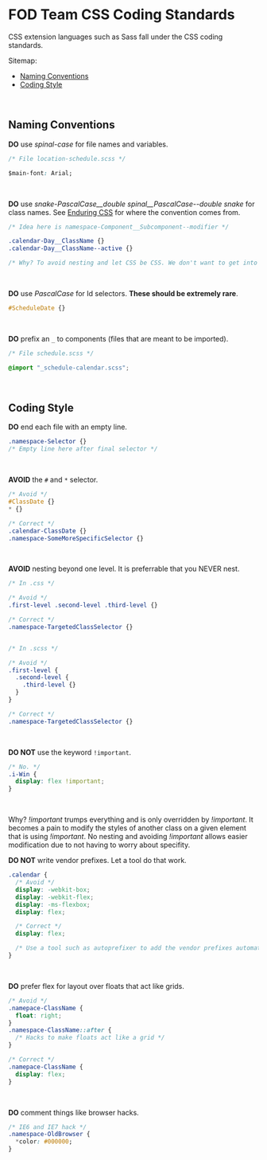 # FOD Team CSS Coding Standards

CSS extension languages such as Sass fall under the CSS coding standards.

Sitemap:
  * [Naming Conventions](#NamingConventions)
  * [Coding Style](#CodingStyle)
<br>

## Naming Conventions<a name="NamingConventions"></a>

**DO** use _spinal-case_ for file names and variables.

```css
/* File location-schedule.scss */

$main-font: Arial;
```
<br>

**DO** use _snake-PascalCase\_\_double spinal\_\_PascalCase--double snake_ for class names. See [Enduring CSS](http://ecss.io/chapter5.html) for where the convention comes from.

```css
/* Idea here is namespace-Component__Subcomponent--modifier */

.calendar-Day__ClassName {}
.calendar-Day__ClassName--active {}

/* Why? To avoid nesting and let CSS be CSS. We don't want to get into specificity wars. */
```
<br>

**DO** use _PascalCase_ for Id selectors. **These should be extremely rare**.

```css
#ScheduleDate {}
```
<br>

**DO** prefix an `_` to components (files that are meant to be imported).

```css
/* File schedule.scss */

@import "_schedule-calendar.scss";
```
<br>

## Coding Style<a name="CodingStyle"></a>

**DO** end each file with an empty line.
```css
.namespace-Selector {}
/* Empty line here after final selector */
```
<br>

**AVOID** the `#` and `*` selector.

```css
/* Avoid */
#ClassDate {}
* {}

/* Correct */
.calendar-ClassDate {}
.namespace-SomeMoreSpecificSelector {}
```
<br>

**AVOID** nesting beyond one level. It is preferrable that you NEVER nest.

```css
/* In .css */

/* Avoid */
.first-level .second-level .third-level {}

/* Correct */
.namespace-TargetedClassSelector {}


/* In .scss */

/* Avoid */
.first-level {
  .second-level {
    .third-level {}
  }
}

/* Correct */
.namespace-TargetedClassSelector {}
```
<br>

**DO NOT** use the keyword `!important`.

```css
/* No. */
.i-Win {
  display: flex !important;
}
```
<br>

Why? _!important_ trumps everything and is only overridden by _!important_. It becomes a pain to modify the styles of another class on a given element that is using _!important_. No nesting and avoiding _!important_ allows easier modification due to not having to worry about specifity.

**DO NOT** write vendor prefixes. Let a tool do that work.

```css
.calendar {
  /* Avoid */
  display: -webkit-box;
  display: -webkit-flex;
  display: -ms-flexbox;
  display: flex;

  /* Correct */
  display: flex;

  /* Use a tool such as autoprefixer to add the vendor prefixes automatically. */
}
```
<br>

**DO** prefer flex for layout over floats that act like grids.

```css
/* Avoid */
.namepace-ClassName {
  float: right;
}
.namespace-ClassName::after {
  /* Hacks to make floats act like a grid */
}

/* Correct */
.namepace-ClassName {
  display: flex;
}
```
<br>

**DO** comment things like browser hacks.

```css
/* IE6 and IE7 hack */
.namespace-OldBrowser { 
  *color: #000000; 
}
```
<br>
